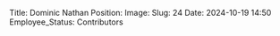 Title: Dominic Nathan
Position: 
Image: 
Slug: 24
Date: 2024-10-19 14:50
Employee_Status: Contributors
